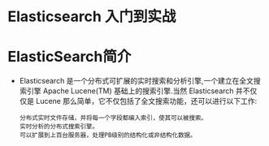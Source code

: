 Elasticsearch 入门到实战
=====================================


# ElasticSearch简介

* Elasticsearch 是一个分布式可扩展的实时搜索和分析引擎,一个建立在全文搜索引擎 Apache Lucene(TM) 基础上的搜索引擎.当然 Elasticsearch 并不仅仅是 Lucene 那么简单，它不仅包括了全文搜索功能，还可以进行以下工作:

      分布式实时文件存储，并将每一个字段都编入索引，使其可以被搜索。
      实时分析的分布式搜索引擎。
      可以扩展到上百台服务器，处理PB级别的结构化或非结构化数据。
